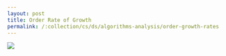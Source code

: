 ```yaml
---
layout: post
title: Order Rate of Growth
permalink: /:collection/cs/ds/algorithms-analysis/order-growth-rates
---
```


![]({{site.cdn}}/dsa/algorithms/analysis/rate-of-growth.png)
